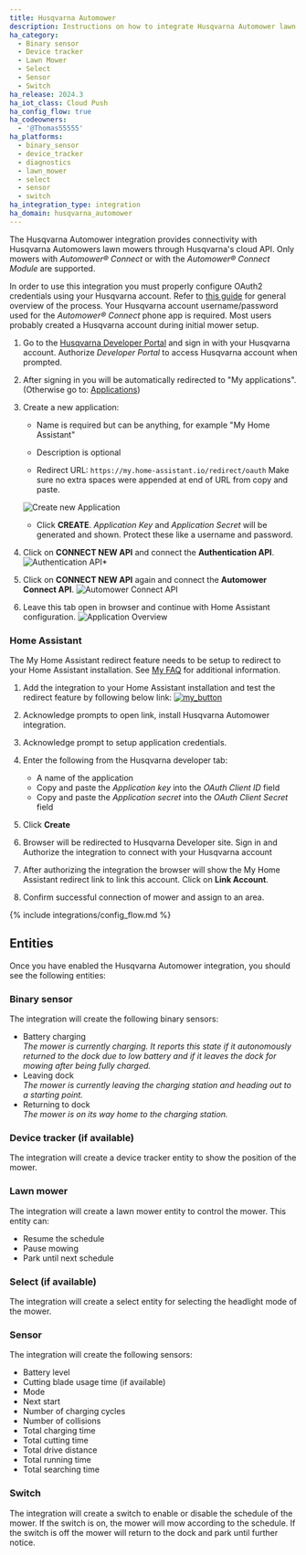```yaml
---
title: Husqvarna Automower
description: Instructions on how to integrate Husqvarna Automower lawn mowers into Home Assistant.
ha_category:
  - Binary sensor
  - Device tracker
  - Lawn Mower
  - Select
  - Sensor
  - Switch
ha_release: 2024.3
ha_iot_class: Cloud Push
ha_config_flow: true
ha_codeowners:
  - '@Thomas55555'
ha_platforms:
  - binary_sensor
  - device_tracker
  - diagnostics
  - lawn_mower
  - select
  - sensor
  - switch
ha_integration_type: integration
ha_domain: husqvarna_automower
---
```


The Husqvarna Automower integration provides connectivity with Husqvarna Automowers lawn mowers through Husqvarna's cloud API. Only mowers with *Automower® Connect* or with the *Automower® Connect Module* are supported.

In order to use this integration you must properly configure OAuth2 credentials using your Husqvarna account.  Refer to [this guide](https://developer.husqvarnagroup.cloud/docs/get-started) for general overview of the process.
Your Husqvarna account username/password used for the *Automower® Connect*  phone app is required.  Most users probably created a Husqvarna account during initial mower setup.

1. Go to the [Husqvarna Developer Portal](https://developer.husqvarnagroup.cloud) and sign in with your Husqvarna account. Authorize *Developer Portal* to access Husqvarna account when prompted.

2. After signing in you will be automatically redirected to "My applications". (Otherwise go to: [Applications](https://developer.husqvarnagroup.cloud/applications))

3. Create a new application:
   - Name is required but can be anything, for example "My Home Assistant"

   - Description is optional

   - Redirect URL: `https://my.home-assistant.io/redirect/oauth`
     Make sure no extra spaces were appended at end of URL from copy and paste.

    ![Create new Application](/images/integrations/husqvarna_automower/create_new_application.png)

   - Click **CREATE**.  *Application Key* and *Application Secret* will be generated and shown.  Protect these like a username and password.

4. Click on **CONNECT NEW API** and connect the **Authentication API**.
   ![Authentication API*](/images/integrations/husqvarna_automower/connect_authentication_api.png)

5. Click on **CONNECT NEW API** again and connect the **Automower Connect API**.
   ![Automower Connect API](/images/integrations/husqvarna_automower/connect_automower_api.png)

6. Leave this tab open in browser and continue with Home Assistant configuration.
   ![Application Overview](/images/integrations/husqvarna_automower/application_overview.png)

### Home Assistant

The My Home Assistant redirect feature needs to be setup to redirect to your Home Assistant installation. See [My FAQ](https://my.home-assistant.io/faq) for additional information.

1. Add the integration to your Home Assistant installation and test the redirect feature by following below link:
   [![my_button](https://my.home-assistant.io/badges/config_flow_start.svg)](https://my.home-assistant.io/redirect/config_flow_start/?domain=husqvarna_automower)

2. Acknowledge prompts to open link, install Husqvarna Automower integration.

3. Acknowledge prompt to setup application credentials.

4. Enter the following from the Husqvarna developer tab:

   - A name of the application
   - Copy and paste the *Application key* into the *OAuth Client ID* field
   - Copy and paste the *Application secret* into the *OAuth Client Secret* field

5. Click **Create**

6. Browser will be redirected to Husqvarna Developer site.  Sign in and Authorize the integration to connect with your Husqvarna account

7. After authorizing the integration the browser will show the My Home Assistant redirect link to link this account.  Click on **Link Account**.

8. Confirm successful connection of mower and assign to an area.

{% include integrations/config_flow.md %}

## Entities

Once you have enabled the Husqvarna Automower integration, you should see the following entities:

### Binary sensor

The integration will create the following binary sensors:

- Battery charging  
  *The mower is currently charging. It reports this state if it autonomously returned to the dock due to low battery and if it leaves the dock for mowing after being fully charged.*
- Leaving dock  
  *The mower is currently leaving the charging station and heading out to a starting point.*
- Returning to dock  
  *The mower is on its way home to the charging station.*

### Device tracker (if available)

The integration will create a device tracker entity to show the position of the mower.

### Lawn mower

The integration will create a lawn mower entity to control the mower. This entity can:

- Resume the schedule
- Pause mowing
- Park until next schedule

### Select (if available)

The integration will create a select entity for selecting the headlight mode of the mower.

### Sensor

The integration will create the following sensors:

- Battery level
- Cutting blade usage time (if available)
- Mode
- Next start
- Number of charging cycles
- Number of collisions
- Total charging time
- Total cutting time
- Total drive distance
- Total running time
- Total searching time

### Switch

The integration will create a switch to enable or disable the schedule of the mower. If the switch is on, the mower will mow according to the schedule. If the switch is off the mower will return to the dock and park until further notice.
